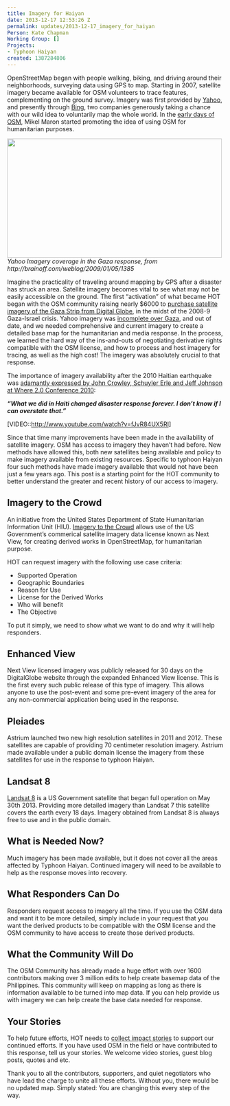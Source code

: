 ```yaml
---
title: Imagery for Haiyan
date: 2013-12-17 12:53:26 Z
permalink: updates/2013-12-17_imagery_for_haiyan
Person: Kate Chapman
Working Group: []
Projects:
- Typhoon Haiyan
created: 1387284806
---
```


OpenStreetMap began with people walking, biking, and driving around their neighborhoods, surveying data using GPS to map. Starting in 2007, satellite imagery became available for OSM volunteers to trace features, complementing on the ground survey. Imagery was first provided by <a href="https://wiki.openstreetmap.org/wiki/Yahoo!_Aerial_Imagery">Yahoo</a>, and presently through <a href="https://wiki.openstreetmap.org/wiki/Bing">Bing</a>, two companies generously taking a chance with our wild idea to voluntarily map the whole world. In the <a href="https://wiki.openstreetmap.org/wiki/Humanitarian_OSM_Team/History">early days of OSM</a>, Mikel Maron started promoting the idea of using OSM for humanitarian purposes.

<img src="/sites/default/files/Screenshot.png" width="500" height="277" alt="" title="Yahoo Imagery coverage in the Gaza response, from http://brainoff.com/weblog/2009/01/05/1385" />
<i>Yahoo Imagery coverage in the Gaza response, from http://brainoff.com/weblog/2009/01/05/1385</i>

Imagine the practicality of traveling around mapping by GPS after a disaster has struck an area. Satellite imagery becomes vital to see what may not be easily accessible on the ground. The first “activation” of what became HOT began with the OSM community raising nearly $6000 to <a href="https://wiki.openstreetmap.org/wiki/WikiProject_Gaza#Commercial_aerial_photography">purchase satellite imagery of the Gaza Strip from Digital Globe</a>, in the midst of the 2008-9 Gaza-Israel crisis. Yahoo imagery was <a href="http://brainoff.com/weblog/2009/01/05/1385">incomplete over Gaza</a>, and out of date, and we needed comprehensive and current imagery to create a detailed base map for the humanitarian and media response. In the process, we learned the hard way of the ins-and-outs of negotiating derivative rights compatible with the OSM license, and how to process and host imagery for tracing, as well as the high cost! The imagery was absolutely crucial to that response.

The importance of imagery availability after the 2010 Haitian earthquake was <a href="http://www.youtube.com/watch?v=fJvR84UX5RI">adamantly expressed by John Crowley, Schuyler Erle and Jeff Johnson at Where 2.0 Conference 2010</a>: 

<b><i>“What we did in Haiti changed disaster response forever. I don’t know if I can overstate that.”</i></b>

[VIDEO::http://www.youtube.com/watch?v=fJvR84UX5RI]

Since that time many improvements have been made in the availability of satellite imagery. OSM has access to imagery they haven’t had before. New methods have allowed this, both new satellites being available and policy to make imagery available from existing resources. Specific to typhoon Haiyan four such methods have made imagery available that would not have been just a few years ago. This post is a starting point for the HOT community to better understand the greater and recent history of our access to imagery.

<h2>Imagery to the Crowd</h2>

An initiative from the United States Department of State Humanitarian Information Unit (HIU). <a href="https://hiu.state.gov/ittc/ittc.aspx">Imagery to the Crowd</a> allows use of the US Government’s commerical satellite imagery data license known as Next View, for creating derived works in OpenStreetMap, for humanitarian purpose.

HOT can request imagery with the following use case criteria:

<ul>
<li>Supported Operation</li>
<li>Geographic Boundaries</li>
<li>Reason for Use</li>
<li>License for the Derived Works</li>
<li>Who will benefit</li>
<li>The Objective</li>
</ul>

To put it simply, we need to show what we want to do and why it will help responders.

<h2>Enhanced View</h2>
Next View licensed imagery was publicly released for 30 days on the DigitalGlobe website through the expanded Enhanced View license. This is the first every such public release of this type of imagery. This allows anyone to use the post-event and some pre-event imagery of the area for any non-commercial application being used in the response.

<h2>Pleiades</h2>
Astrium launched two new high resolution satellites in 2011 and 2012. These satellites are capable of providing 70 centimeter resolution imagery. Astrium made available under a public domain license the imagery from these satellites for use in the response to typhoon Haiyan.

<h2>Landsat 8</h2>
<a href="http://www.nasa.gov/mission_pages/landsat/main/">Landsat 8</a> is a US Government satellite that began full operation on May 30th 2013. Providing more detailed imagery than Landsat 7 this satellite covers the earth every 18 days. Imagery obtained from Landsat 8 is always free to use and in the public domain.

<h2>What is Needed Now?</h2>

Much imagery has been made available, but it does not cover all the areas affected by Typhoon Haiyan. Continued imagery will need to be available to help as the response moves into recovery.

<h2>What Responders Can Do</h2>

Responders request access to imagery all the time. If you use the OSM data and want it to be more detailed, simply include in your request that you want the derived products to be compatible with the OSM license and the OSM community to have access to create those derived products.

<h2>What the Community Will Do</h2>

The OSM Community has already made a huge effort with over 1600 contributors making over 3 million edits to help create basemap data of the Philippines. This community will keep on mapping as long as there is information available to be turned into map data. If you can help provide us with imagery we can help create the base data needed for response. 

<h2>Your Stories</h2>

To help future efforts, HOT needs to <a href="https://docs.google.com/document/d/1e0G912019msMxsUq0s7p7xdQ007Uwrh05nFUiP7tF6o/edit">collect impact stories</a> to support our continued efforts. If you have used OSM in the field or have contributed to this response, tell us your stories. We welcome video stories, guest blog posts, quotes and etc.   

Thank you to all the contributors, supporters, and quiet negotiators who have lead the charge to unite all these efforts. Without you, there would be no updated map. Simply stated: You are changing this every step of the way.
